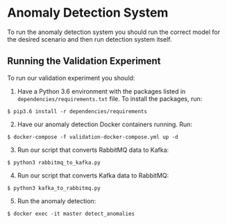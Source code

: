 # Anomaly Detection System

To run the anomaly detection system you should run the correct model for the
desired scenario and then run detection system itself.

## Running the Validation Experiment

To run our validation experiment you should:

1. Have a Python 3.6 environment with the packages listed in
`dependencies/requirements.txt` file. To install the packages, run:

```
$ pip3.6 install -r dependencies/requirements
```

2. Have our anomaly detection Docker containers running. Run:

```
$ docker-compose -f validation-docker-compose.yml up -d
```

3. Run our script that converts RabbitMQ data to Kafka:

```
$ python3 rabbitmq_to_kafka.py
```

4. Run our script that converts Kafka data to RabbitMQ:

```
$ python3 kafka_to_rabbitmq.py
```

5. Run the anomaly detection:

```
$ docker exec -it master detect_anomalies
```
